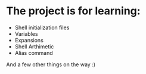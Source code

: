 # The project is for learning:
 - Shell initialization files
 - Variables
 - Expansions
 - Shell Arthimetic
 - Alias command

And a few other things on the way :)
